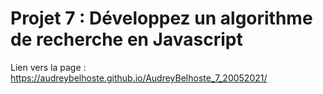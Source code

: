 # Projet 7 : Développez un algorithme de recherche en Javascript

Lien vers la page : https://audreybelhoste.github.io/AudreyBelhoste_7_20052021/
